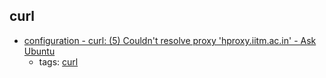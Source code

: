curl
---
* [configuration - curl: (5) Couldn't resolve proxy 'hproxy.iitm.ac.in' - Ask Ubuntu](https://askubuntu.com/questions/347384/curl-5-couldnt-resolve-proxy-hproxy-iitm-ac-in)
    * tags: [curl](../tags/curl.md)
